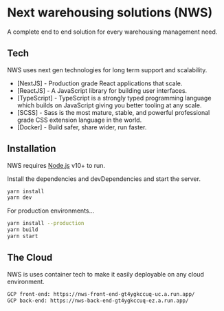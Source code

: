 # Next warehousing solutions (NWS)

A complete end to end solution for every warehousing management need.

## Tech

NWS uses next gen technologies for long term support and scalability.

-   [NextJS] - Production grade React applications that scale.
-   [ReactJS] - A JavaScript library for building user interfaces.
-   [TypeScript] - TypeScript is a strongly typed programming language which builds on JavaScript giving you better tooling at any scale.
-   [SCSS] - Sass is the most mature, stable, and powerful professional grade CSS extension language in the world.
-   [Docker] - Build safer, share wider, run faster.

## Installation

NWS requires [Node.js](https://nodejs.org/) v10+ to run.

Install the dependencies and devDependencies and start the server.

```sh
yarn install
yarn dev
```

For production environments...

```sh
yarn install --production
yarn build
yarn start
```

## The Cloud

NWS is uses container tech to make it easily deployable on any cloud environment.

```sh
GCP front-end: https://nws-front-end-gt4ygkccuq-uc.a.run.app/
GCP back-end: https://nws-back-end-gt4ygkccuq-ez.a.run.app/
```
